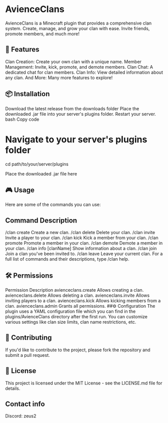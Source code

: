 # AvienceClans


AvienceClans is a Minecraft plugin that provides a comprehensive clan system. Create, manage, and grow your clan with ease. Invite friends, promote members, and much more!

## 🌟 Features
Clan Creation: Create your own clan with a unique name.
Member Management: Invite, kick, promote, and demote members.
Clan Chat: A dedicated chat for clan members.
Clan Info: View detailed information about any clan.
And More: Many more features to explore!

## 📦 Installation
Download the latest release from the downloads folder
Place the downloaded .jar file into your server's plugins folder.
Restart your server.
bash
Copy code
# Navigate to your server's plugins folder
cd path/to/your/server/plugins

Place the downloaded .jar file here

## 🎮 Usage
Here are some of the commands you can use:

## Command	Description
/clan create <name>	Create a new clan.
/clan delete	Delete your clan.
/clan invite <playerName>	Invite a player to your clan.
/clan kick <playerName>	Kick a member from your clan.
/clan promote <playerName>	Promote a member in your clan.
/clan demote <playerName>	Demote a member in your clan.
/clan info [clanName]	Show information about a clan.
/clan join <clanName>	Join a clan you've been invited to.
/clan leave	Leave your current clan.
For a full list of commands and their descriptions, type /clan help.

## 🛠️ Permissions
Permission	Description
avienceclans.create	Allows creating a clan.
avienceclans.delete	Allows deleting a clan.
avienceclans.invite	Allows inviting players to a clan.
avienceclans.kick	Allows kicking members from a clan.
avienceclans.admin	Grants all permissions.
##⚙️ Configuration
The plugin uses a YAML configuration file which you can find in the plugins/AvienceClans directory after the first run. You can customize various settings like clan size limits, clan name restrictions, etc.

## 🤝 Contributing
If you'd like to contribute to the project, please fork the repository and submit a pull request.

## 📜 License
This project is licensed under the MIT License - see the LICENSE.md file for details.

## Contact info
Discord: zeus2
